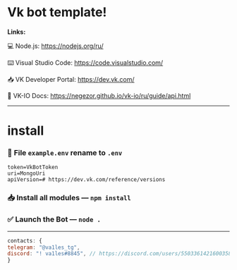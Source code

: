 # Vk bot template!

**Links:**

💻 Node.js: https://nodejs.org/ru/

⌨️ Visual Studio Code: https://code.visualstudio.com/

📥 VK Developer Portal: https://dev.vk.com/

📑 VK-IO Docs: https://negezor.github.io/vk-io/ru/guide/api.html

---
# install
### 📨 **File** `example.env` rename to `.env`
```Shell
token=VkBotToken
uri=MongoUri
apiVersion=# https://dev.vk.com/reference/versions
```

### 📥 Install all modules — `npm install`

### ✅ Launch the Bot — `node .`
---
```js
contacts: {
telegram: "@va1les_tg",
discord: "! va1les#8845", // https://discord.com/users/550336142160035840
}
```